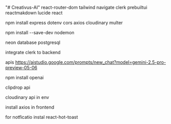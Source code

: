 "# Creativus-AI" 
react-router-dom
tailwind
navigate
clerk
prebuiltui
reactmakdown
lucide react


npm install express dotenv cors axios cloudinary multer

npm install --save-dev nodemon

neon database postgresql

integrate clerk to backend

apis 
https://aistudio.google.com/prompts/new_chat?model=gemini-2.5-pro-preview-05-06

npm install openai

clipdrop api

cloudinary api in env

install axios in frontend

for notficatio instal react-hot-toast